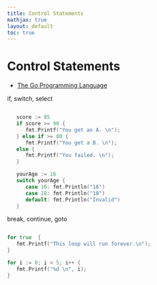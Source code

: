 ```yaml
---
title: Control Statements
mathjax: true
layout: default
toc: true
---
```





# Control Statements

* [The Go Programming Language](Introduction.html)


if, switch, select


```go

   score := 85
   if score >= 90 {
      fmt.Printf("You get an A. \n");
   } else if >= 80 {
      fmt.Printf("You get a B. \n");
   else {
      fmt.Printf("You failed. \n");
   }

   yourAge := 16
   switch yourAge {
      case 16: fmt.Println("16")
      case 18: fmt.Println("18")
      default: fmt.Println("Invalid")
   }

```


break, continue, goto


```go

for true  {
   fmt.Printf("This loop will run forever.\n");
}

for i := 0; i < 5; i++ {
   fmt.Printf("%d \n", i);
}

```

